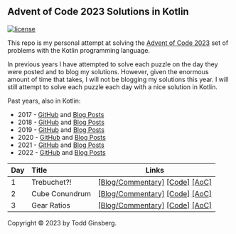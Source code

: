 
## Advent of Code 2023 Solutions in Kotlin

[![license](https://img.shields.io/github/license/tginsberg/advent-2023-kotlin)]()

This repo is my personal attempt at solving the [Advent of Code 2023](http://adventofcode.com/2023) set of problems with
the Kotlin programming language.

In previous years I have attempted to solve each puzzle on the day they were posted and to blog my solutions. However, given 
the enormous amount of time that takes, I will not be blogging my solutions this year. I will still attempt to solve each
puzzle each day with a nice solution in Kotlin.

Past years, also in Kotlin:

* 2017 - [GitHub](https://github.com/tginsberg/advent-2017-kotlin/)
  and [Blog Posts](https://todd.ginsberg.com/post/advent-of-code/2017/)
* 2018 - [GitHub](https://github.com/tginsberg/advent-2018-kotlin/)
  and [Blog Posts](https://todd.ginsberg.com/post/advent-of-code/2018/)
* 2019 - [GitHub](https://github.com/tginsberg/advent-2019-kotlin/)
  and [Blog Posts](https://todd.ginsberg.com/post/advent-of-code/2019/)
* 2020 - [GitHub](https://github.com/tginsberg/advent-2020-kotlin/)
  and [Blog Posts](https://todd.ginsberg.com/post/advent-of-code/2020/)
* 2021 - [GitHub](https://github.com/tginsberg/advent-2021-kotlin/)
  and [Blog Posts](https://todd.ginsberg.com/post/advent-of-code/2021/)
* 2022 - [GitHub](https://github.com/tginsberg/advent-2022-kotlin/)
  and [Blog Posts](https://todd.ginsberg.com/post/advent-of-code/2022/)

| Day | Title          | Links                                                                                                                                                                                                                                                |
|-----|:---------------|------------------------------------------------------------------------------------------------------------------------------------------------------------------------------------------------------------------------------------------------------|
| 1   | Trebuchet?!    | [\[Blog/Commentary\]](https://todd.ginsberg.com/post/advent-of-code/2023/day1/) [\[Code\]](https://github.com/tginsberg/advent-2023-kotlin/blob/main/src/main/kotlin/com/ginsberg/advent2023/Day01.kt) [\[AoC\]](http://adventofcode.com/2023/day/1) |
| 2   | Cube Conundrum | [\[Blog/Commentary\]](https://todd.ginsberg.com/post/advent-of-code/2023/day2/) [\[Code\]](https://github.com/tginsberg/advent-2023-kotlin/blob/main/src/main/kotlin/com/ginsberg/advent2023/Day02.kt) [\[AoC\]](http://adventofcode.com/2023/day/2) |
| 3   | Gear Ratios    | [\[Blog/Commentary\]](https://todd.ginsberg.com/post/advent-of-code/2023/day3/) [\[Code\]](https://github.com/tginsberg/advent-2023-kotlin/blob/main/src/main/kotlin/com/ginsberg/advent2023/Day03.kt) [\[AoC\]](http://adventofcode.com/2023/day/3) |

Copyright &copy; 2023 by Todd Ginsberg.
